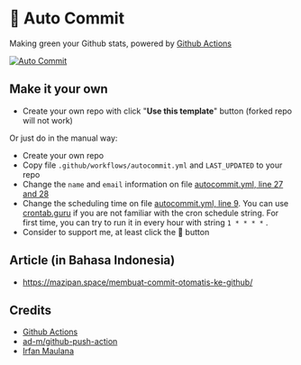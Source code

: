 # 🌳 Auto Commit

Making green your Github stats, powered by [Github Actions](https://github.com/features/actions)

[![Auto Commit](https://github.com/madfauzy/Auto-Commit/actions/workflows/autocommit.yml/badge.svg)](https://github.com/madfauzy/Auto-Commit/actions/workflows/autocommit.yml)

## Make it your own

- Create your own repo with click "**Use this template**" button (forked repo will not work)

Or just do in the manual way:

- Create your own repo
- Copy file `.github/workflows/autocommit.yml` and `LAST_UPDATED` to your repo
- Change the `name` and `email` information on file [autocommit.yml, line 27 and 28](https://github.com/madfauzy/Auto-Commit/blob/main/.github/workflows/autocommit.yml#L27)
- Change the scheduling time on file [autocommit.yml, line 9](https://github.com/madfauzy/Auto-Commit/blob/main/.github/workflows/autocommit.yml#L9). You can use [crontab.guru](https://crontab.guru/) if you are not familiar with the cron schedule string. For first time, you can try to run it in every hour with string `1 * * * *` .
- Consider to support me, at least click the 🌟 button

## Article (in Bahasa Indonesia)

- <https://mazipan.space/membuat-commit-otomatis-ke-github/>

## Credits

- [Github Actions](https://github.com/features/actions)
- [ad-m/github-push-action](https://github.com/ad-m/github-push-action)
- [Irfan Maulana](https://github.com/mazipan)
